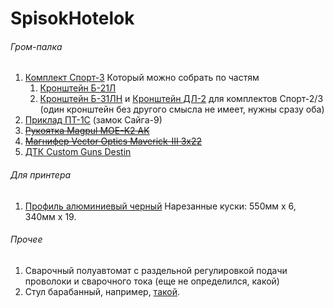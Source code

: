 # SpisokHotelok

###### Гром-палка
1) [Комплект Спорт-3](https://zenitco.ru/catalog/tyuning/tsevya/komplekt_sport_3/)
	Который можно собрать по частям
	1) [Кронштейн Б-21Л](https://zenitco.ru/catalog/tyuning/tsevya/kronshteyn_b_21l/)
	2) [Кронштейн Б-31ЛН](https://zenitco.ru/catalog/tyuning/kronshteyny_nad_gazovoy_trubkoy/kronshteyn_nad_gazootvodnoy_trubkoy_b_31ln/) и [Кронштейн ДЛ-2](https://zenitco.ru/catalog/accessories/zapasnye_chasti/sostavnye_chasti_komplektov_sport/kronshteyn_dopolnitelnaya_nasadka_dl_2/) для комплектов Спорт-2/3 (один кронштейн без другого смысла не имеет, нужны сразу оба)
2) [Приклад ПТ-1С](https://zenitco.ru/catalog/tyuning/priklad_teleskopicheskiy_pt_1s/) (замок Сайга-9)
3) ~~[Рукоятка Magpul MOE-K2 AK](https://www.ozon.ru/product/rukoyat-pistoletnaya-magpul-moe-k2-ak-grip-dlya-ak-47-ak-74-mag683-902568710)~~
4) ~~[Магнифер Vector Optics Maverick-III 3x22](https://www.ozon.ru/product/magnifer-vector-optics-maverick-iii-3x22-magnifier-mil-scmf-31-925640922)~~
5) [ДТК Custom Guns Destin](https://line-f.ru/shop/product/40085/dtk-custom-guns-destin-sajga-9tr9/)
###### Для принтера
1) [Профиль алюминиевый черный](https://promprof.ru/catalog/346/18441/) Нарезанные куски: 550мм х 6, 340мм х 19.
###### Прочее
1) Сварочный полуавтомат с раздельной регулировкой подачи проволоки и сварочного тока (еще не определился, какой)
2) Стул барабанный, например, [такой](https://www.ozon.ru/product/stul-barabanshchika-motosedlo-i-regulirovkoy-po-vysote-1176485646).
